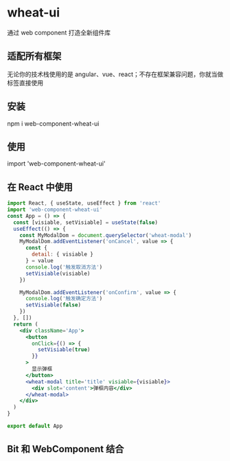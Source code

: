 # wheat-ui

通过 web component 打造全新组件库

## 适配所有框架

无论你的技术栈使用的是 angular、vue、react；不存在框架兼容问题，你就当做标签直接使用

## 安装

npm i web-component-wheat-ui

## 使用

import 'web-component-wheat-ui'

## 在 React 中使用

```jsx
import React, { useState, useEffect } from 'react'
import 'web-component-wheat-ui'
const App = () => {
  const [visiable, setVisiable] = useState(false)
  useEffect(() => {
    const MyModalDom = document.querySelector('wheat-modal')
    MyModalDom.addEventListener('onCancel', value => {
      const {
        detail: { visiable }
      } = value
      console.log('触发取消方法')
      setVisiable(visiable)
    })

    MyModalDom.addEventListener('onConfirm', value => {
      console.log('触发确定方法')
      setVisiable(false)
    })
  }, [])
  return (
    <div className='App'>
      <button
        onClick={() => {
          setVisiable(true)
        }}
      >
        显示弹框
      </button>
      <wheat-modal title='title' visiable={visiable}>
        <div slot='content'>弹框内容</div>
      </wheat-modal>
    </div>
  )
}

export default App
```

## Bit 和 WebComponent 结合
